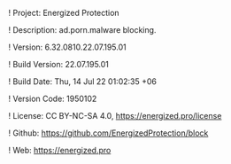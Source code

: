! Project: Energized Protection

! Description: ad.porn.malware blocking.

! Version: 6.32.0810.22.07.195.01

! Build Version: 22.07.195.01

! Build Date: Thu, 14 Jul 22 01:02:35 +06

! Version Code: 1950102

! License: CC BY-NC-SA 4.0, https://energized.pro/license

! Github: https://github.com/EnergizedProtection/block

! Web: https://energized.pro
